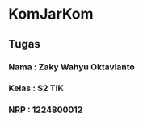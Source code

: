 # KomJarKom
## Tugas 
### Nama   : Zaky Wahyu Oktavianto
### Kelas  : S2 TIK
### NRP    : 1224800012
